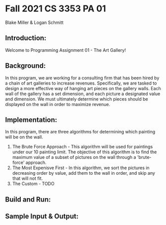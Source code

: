 # Fall 2021 CS 3353 PA 01
Blake Miller & Logan Schmitt

## Introduction:
Welcome to Programming Assignment 01 - The Art Gallery! 

## Background:
In this program, we are working for a consulting firm that has been hired by a chain of art galleries to increase revenues. Specifically, we are tasked to design a more effective way of hanging art pieces on the gallery walls. Each wall of the gallery has a set dimension, and each picture a designated value and dimension. We must ultimately determine which pieces should be displayed on the wall in order to maximize revenue.

## Implementation:
In this program, there are three algorithms for determining which painting will be on the wall. 
1. The Brute Force Approach - This algorithm will be used for paintings under our 10 painting limit. The objective of this algorithm is to find the maximum value of a subset of pictures on the wall through a 'brute-force' approach.
2. The Most Expenisve First - In this algorithm, we sort the pictures in decreasing order by value, add them to the wall in order, and skip any that will not fit.
3. The Custom - TODO

## Build and Run:

## Sample Input & Output:
